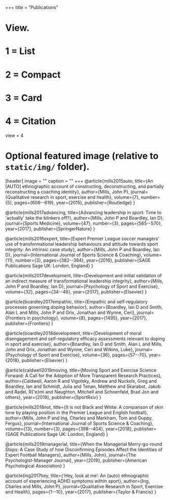 +++
title = "Publications"

# View.
#   1 = List
#   2 = Compact
#   3 = Card
#   4 = Citation
view = 4

# Optional featured image (relative to `static/img/` folder).
[header]
image = ""
caption = ""
+++
@article{mills2015auto,
  title={An [AUTO] ethnographic account of constructing, deconstructing, and partially reconstructing a coaching identity},
  author={Mills, John P},
  journal={Qualitative research in sport, exercise and health},
  volume={7},
  number={5},
  pages={606--619},
  year={2015},
  publisher={Routledge}
}

@article{mills2017advancing,
  title={Advancing leadership in sport: Time to 'actually' take the blinkers off?},
  author={Mills, John P and Boardley, Ian D},
  journal={Sports Medicine},
  volume={47},
  number={3},
  pages={565--570},
  year={2017},
  publisher={SpringerNature}
}

@article{mills2016expert,
  title={Expert Premier League soccer managers’ use of transformational leadership behaviours and attitude towards sport integrity: An intrinsic case study},
  author={Mills, John P and Boardley, Ian D},
  journal={International Journal of Sports Science \& Coaching},
  volume={11},
  number={3},
  pages={382--394},
  year={2016},
  publisher={SAGE Publications Sage UK: London, England}
}

@article{mills2017development,
  title={Development and initial validation of an indirect measure of transformational leadership integrity},
  author={Mills, John P and Boardley, Ian D},
  journal={Psychology of Sport and Exercise},
  volume={32},
  pages={34--46},
  year={2017},
  publisher={Elsevier}
}

@article{boardley2017empathic,
  title={Empathic and self-regulatory processes governing doping behavior},
  author={Boardley, Ian D and Smith, Alan L and Mills, John P and Grix, Jonathan and Wynne, Ceri},
  journal={Frontiers in psychology},
  volume={8},
  pages={1495},
  year={2017},
  publisher={Frontiers}
}

@article{boardley2018development,
  title={Development of moral disengagement and self-regulatory efficacy assessments relevant to doping in sport and exercise},
  author={Boardley, Ian D and Smith, Alan L and Mills, John and Grix, Jonathan and Wynne, Ceri and Wilkins, Luke},
  journal={Psychology of Sport and Exercise},
  volume={36},
  pages={57--70},
  year={2018},
  publisher={Elsevier}
}

@article{caldwell2019moving,
  title={Moving Sport and Exercise Science Forward: A Call for the Adoption of More Transparent Research Practices},
  author={Caldwell, Aaron R and Vigotsky, Andrew and Nuckols, Greg and Boardley, Ian and Schmidt, Julia and Tenan, Matthew and Skarabot, Jakob and Radel, R{\'e}mi and Naughton, Mitchell and Schoenfeld, Brad Jon and others},
  year={2019},
  publisher={SportRxiv}
}

@article{mills2018not,
  title={It is not Black and White: A comparison of skin tone by playing position in the Premier League and English football},
  author={Mills, John P and Ing, Charles and Markham, Tom and Guppy, Fergus},
  journal={International Journal of Sports Science \& Coaching},
  volume={13},
  number={3},
  pages={398--404},
  year={2018},
  publisher={SAGE Publications Sage UK: London, England}
}

@article{mills2019managerial,
  title={When the Managerial Merry-go-round Stops: A Case Study of how Disconfirming Episodes Affect the Identities of Expert Football Managers},
  author={Mills, John},
  journal={The Psychologist-Manager Journal},
  year={2019},
  publisher={American Psychological Association}
}

@article{ing2017hey,
  title={‘Hey, look at me’: An $\{$auto$\}$ ethnographic account of experiencing ADHD symptoms within sport},
  author={Ing, Charles and Mills, John P},
  journal={Qualitative Research in Sport, Exercise and Health},
  pages={1--10},
  year={2017},
  publisher={Taylor \& Francis}
}
